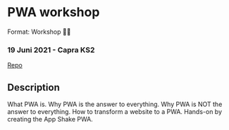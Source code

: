 # PWA workshop

Format: Workshop 👨‍💻

### 19 Juni 2021 - Capra KS2

[Repo](https://github.com/gautemo/app-shake-pwa-workshop)  

## Description

What PWA is. Why PWA is the answer to everything. Why PWA is NOT the answer to everything. How to transform a website to a PWA. Hands-on by creating the App Shake PWA.

